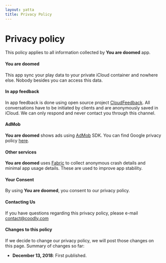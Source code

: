 ```yaml
---
layout: yatta
title: Privacy Policy
---
```

# Privacy policy

This policy applies to all information collected by **You are doomed** app.

#### **You are doomed**
This app sync your play data to your private iCloud container and nowhere else. Nobody besides you can access this data.

#### **In app feedback**
In app feedback is done using open source project [CloudFeedback][4]. All conversations have to be initiated by clients and are anonymously saved in iCloud. We can only respond and never contact you through this channel.

#### **AdMob**
**You are doomed** shows ads using [AdMob][6] SDK. You can find Google privacy policy [here][7].

#### **Other services**
**You are doomed** uses [Fabric][3] to collect anonymous crash details and minimal app usage details. These are used to improve app stability.

#### **Your Consent**
By using **You are doomed**, you consent to our privacy policy.

#### **Contacting Us**
If you have questions regarding this privacy policy, please e-mail [contact@coodly.com][1]

#### **Changes to this policy**
If we decide to change our privacy policy, we will post those changes on this page. Summary of changes so far:

* **December 13, 2018**: First published.

[1]: mailto:contact@coodly.com
[3]: https://fabric.io
[4]: https://github.com/coodly/CloudFeedback
[6]: https://admob.google.com/home/
[7]: https://policies.google.com/privacy
